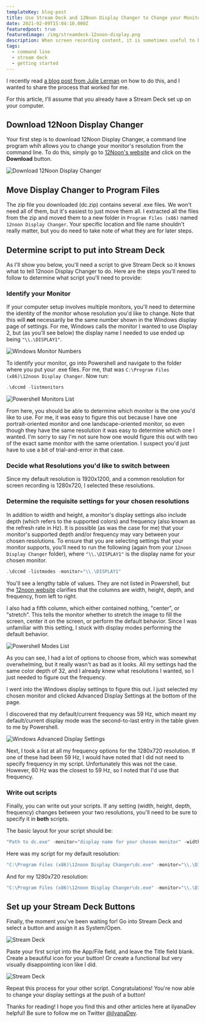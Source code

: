 ```yaml
---
templateKey: blog-post
title: Use Stream Deck and 12Noon Display Changer to Change your Monitor's Screen Resolution
date: 2021-02-09T15:04:10.000Z
featuredpost: true
featuredimage: /img/streamdeck-12noon-display.png
description: When screen recording content, it is sometimes useful to be able to change your monitor's resolution, and Stream Deck and 12Noon Display Changer offer a way to accomplish this with minimal effort.
tags:
  - command line
  - stream deck
  - getting started
---
```


I recently read [a blog post from Julie Lerman](https://thedatafarm.com/pluralsight/resize-windows-screen-resolution-with-a-ouch-of-a-stream-deck-button/) on how to do this, and I wanted to share the process that worked for me.

For this article, I'll assume that you already have a Stream Deck set up on your computer.

## Download 12Noon Display Changer

Your first step is to download 12Noon Display Changer, a command line program whih allows you to change your monitor's resolution from the command line. To do this, simply go to [12Noon's website](https://12noon.com/?page_id=80) and click on the **Download** button.

![Download 12Noon Display Changer](/img/download-12Noon.png "Click Download to download 12Noon Display Changer")

## Move Display Changer to Program Files

The zip file you downloaded (dc.zip) contains several .exe files. We won't need all of them, but it's easiest to just move them all. I extracted all the files from the zip and moved them to a new folder in `Program Files (x86)` named `12noon Display Changer`. Your specific location and file name shouldn't really matter, but you do need to take note of what they are for later steps.

## Determine script to put into Stream Deck

As I'll show you below, you'll need a script to give Stream Deck so it knows what to tell 12noon Display Changer to do. Here are the steps you'll need to follow to determine what script you'll need to provide:

### Identify your Monitor

If your computer setup involves multiple monitors, you'll need to determine the identity of the monitor whose resolution you'd like to change. Note that this will **not** necessarily be the same number shown in the Windows display page of settings. For me, Windows calls the monitor I wanted to use Display 2, but (as you'll see below) the display name I needed to use ended up being `"\\.\DISPLAY1"`.

![Windows Monitor Numbers](/img/windows-monitor-numbers.png "The number assigned by Windows differed from the number in the display name")

To identify your monitor, go into Powershell and navigate to the folder where you put your .exe files. For me, that was `C:\Program Files (x86)\12noon Display Changer`. Now run:

```powershell
.\dccmd -listmonitors
```

![Powershell Monitors List](/img/powershell-listmonitors.png "The number assigned by Windows differed from the number in the display name")

From here, you should be able to determine which monitor is the one you'd like to use. For me, it was easy to figure this out because I have one portrait-oriented monitor and one landscape-oriented monitor, so even though they have the same resolution it was easy to determine which one I wanted. I'm sorry to say I'm not sure how one would figure this out with two of the exact same monitor with the same orientation. I suspect you'd just have to use a bit of trial-and-error in that case.

### Decide what Resolutions you'd like to switch between

Since my default resolution is 1920x1200, and a common resolution for screen recording is 1280x720, I selected these resolutions.

### Determine the requisite settings for your chosen resolutions

In addition to width and height, a monitor's display settings also include depth (which refers to the supported colors) and frequency (also known as the refresh rate in Hz). It is possible (as was the case for me) that your monitor's supported depth and/or frequency may vary between your chosen resolutions. To ensure that you are selecting settings that your monitor supports, you'll need to run the following (again from your `12noon Display Changer` folder), where `"\\.\DISPLAY1"` is the display name for your chosen monitor.

```powershell
.\dccmd -listmodes -monitor="\\.\DISPLAY1"
```

You'll see a lengthy table of values. They are not listed in Powershell, but the [12noon website](https://12noon.com/?page_id=80) clarifies that the columns are width, height, depth, and frequency, from left to right.

I also had a fifth column, which either contained nothing, "center", or "stretch". This tells the monitor whether to stretch the image to fill the screen, center it on the screen, or perform the default behavior. Since I was unfamiliar with this setting, I stuck with display modes performing the default behavior.

![Powershell Modes List](/img/powershell-listmodes.png "A long, long, long list of supported display modes")

As you can see, I had a lot of options to choose from, which was somewhat overwhelming, but it really wasn't as bad as it looks. All my settings had the same color depth of 32, and I already knew what resolutions I wanted, so I just needed to figure out the frequency.

I went into the Windows display settings to figure this out. I just selected my chosen monitor and clicked Advanced Display Settings at the bottom of the page.

I discovered that my default/current frequency was 59 Hz, which meant my default/current display mode was the second-to-last entry in the table given to me by Powershell.

![Windows Advanced Display Settings](/img/windows-advanced-display-settings.png "Advanced Display Settings")

Next, I took a list at all my frequency options for the 1280x720 resolution. If one of these had been 59 Hz, I would have noted that I did not need to specify frequency in my script. Unfortunately this was not the case. However, 60 Hz was the closest to 59 Hz, so I noted that I'd use that frequency.

### Write out scripts

Finally, you can write out your scripts. If any setting (width, height, depth, frequency) changes between your two resolutions, you'll need to be sure to specify it in **both** scripts.

The basic layout for your script should be:

```powershell
"Path to dc.exe" -monitor="display name for your chosen monitor" -width="your chosen width" -height="your chosen height" -refresh="your chosen frequency"
```

Here was my script for my default resolution:

```powershell
"C:\Program Files (x86)\12noon Display Changer\dc.exe" -monitor="\\.\DISPLAY1" -width=1920 -height=1200 -refresh=59
```

And for my 1280x720 resolution:

```powershell
"C:\Program Files (x86)\12noon Display Changer\dc.exe" -monitor="\\.\DISPLAY1" -width=1280 -height=720 -refresh=60
```

## Set up your Stream Deck Buttons

Finally, the moment you've been waiting for! Go into Stream Deck and select a button and assign it as System/Open.

![Stream Deck](/img/streamdeck-system-open.png "Set your button as System: Open")

Paste your first script into the App/File field, and leave the Title field blank. Create a beautiful icon for your button! Or create a functional but very visually disappointing icon like I did.

![Stream Deck](/img/streamdeck-button.png "Set your button settings")

Repeat this process for your other script. Congratulations! You're now able to change your display settings at the push of a button!

Thanks for reading! I hope you find this and other articles here at ilyanaDev helpful! Be sure to follow me on Twitter [@ilyanaDev](https://twitter.com/ilyanaDev).

